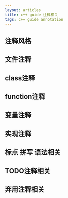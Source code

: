 ```yaml
---
layout: articles
title: c++ guide 注释相关
tags: c++ guide annotation
---
```


## 注释风格

## 文件注释

## class注释

## function注释

## 变量注释

## 实现注释

## 标点 拼写 语法相关

## TODO注释相关

## 弃用注释相关
